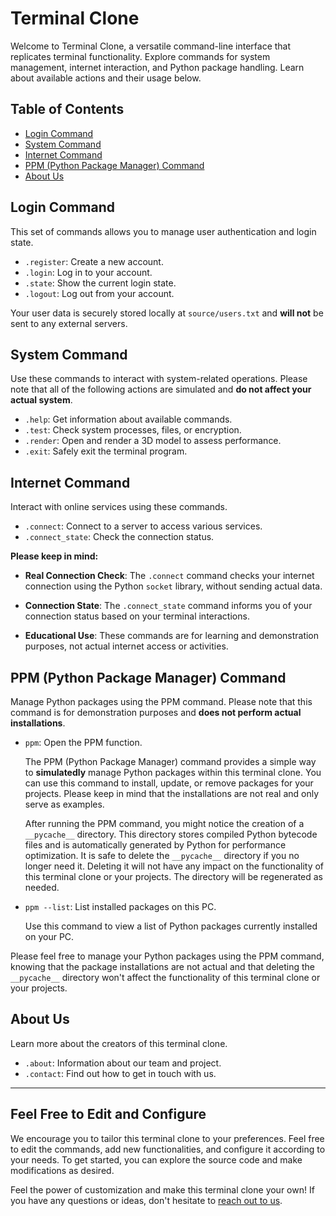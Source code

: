 # Terminal Clone

Welcome to Terminal Clone, a versatile command-line interface that replicates terminal functionality. Explore commands for system management, internet interaction, and Python package handling. Learn about available actions and their usage below.

## Table of Contents

- [Login Command](#login-command)
- [System Command](#system-command)
- [Internet Command](#internet-command)
- [PPM (Python Package Manager) Command](#ppm-python-package-manager-command)
- [About Us](#about-us)

## Login Command

This set of commands allows you to manage user authentication and login state.

- `.register`: Create a new account.
- `.login`: Log in to your account.
- `.state`: Show the current login state.
- `.logout`: Log out from your account.

Your user data is securely stored locally at `source/users.txt` and **will not** be sent to any external servers.

## System Command

Use these commands to interact with system-related operations. Please note that all of the following actions are simulated and **do not affect your actual system**.

- `.help`: Get information about available commands.
- `.test`: Check system processes, files, or encryption.
- `.render`: Open and render a 3D model to assess performance.
- `.exit`: Safely exit the terminal program.

## Internet Command

Interact with online services using these commands.

- `.connect`: Connect to a server to access various services.
- `.connect_state`: Check the connection status.
  
**Please keep in mind:**

- **Real Connection Check**: The `.connect` command checks your internet connection using the Python `socket` library, without sending actual data.

- **Connection State**: The `.connect_state` command informs you of your connection status based on your terminal interactions.

- **Educational Use**: These commands are for learning and demonstration purposes, not actual internet access or activities.

## PPM (Python Package Manager) Command

Manage Python packages using the PPM command. Please note that this command is for demonstration purposes and **does not perform actual installations**.

- `ppm`: Open the PPM function.

    The PPM (Python Package Manager) command provides a simple way to **simulatedly** manage Python packages within this terminal clone. You can use this command to install, update, or remove packages for your projects. Please keep in mind that the installations are not real and only serve as examples.

    After running the PPM command, you might notice the creation of a `__pycache__` directory. This directory stores compiled Python bytecode files and is automatically generated by Python for performance optimization. It is safe to delete the `__pycache__` directory if you no longer need it. Deleting it will not have any impact on the functionality of this terminal clone or your projects. The directory will be regenerated as needed.

- `ppm --list`: List installed packages on this PC.

    Use this command to view a list of Python packages currently installed on your PC.

Please feel free to manage your Python packages using the PPM command, knowing that the package installations are not actual and that deleting the `__pycache__` directory won't affect the functionality of this terminal clone or your projects.



## About Us

Learn more about the creators of this terminal clone.

- `.about`: Information about our team and project.
- `.contact`: Find out how to get in touch with us.

---

## Feel Free to Edit and Configure

We encourage you to tailor this terminal clone to your preferences. Feel free to edit the commands, add new functionalities, and configure it according to your needs. To get started, you can explore the source code and make modifications as desired.

Feel the power of customization and make this terminal clone your own! If you have any questions or ideas, don't hesitate to [reach out to us](). 
